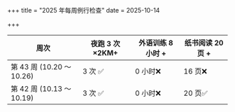 +++
title = "2025 年每周例行检查"
date = 2025-10-14

+++

 <div class="table-container">

| 周次 | 夜跑 3 次×2KM+ | 外语训练 8 小时 + | 纸书阅读 20 页 + |
|------|-------------|---------------|------|
| 第 43 周 (10.20 ～10.26) | 3 次 ✅ | 0 小时❌ | 16 页❌ |
| 第 42 周 (10.13 ～10.19) | 3 次 ✅ | 0 小时❌ | 20 页✅ |

</div>
